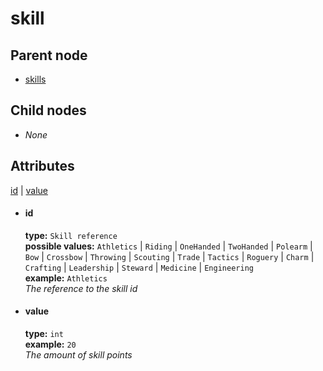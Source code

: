 # skill

## Parent node
- [skills](../../skills)

## Child nodes
- *None*

## Attributes
[id](#id) | [value](#value)

- #### id
  **type:**  `Skill reference`  
  **possible values:**  `Athletics` | `Riding` | `OneHanded` | `TwoHanded` | `Polearm` | `Bow` | `Crossbow` | `Throwing` | `Scouting` | `Trade` | `Tactics` | `Roguery` | `Charm` | `Crafting` | `Leadership` | `Steward` | `Medicine` | `Engineering`  
  **example:**  `Athletics`    
  *The reference to the skill id*    

- #### value
  **type:**  `int`  
  **example:**  `20`    
  *The amount of skill points*    
  